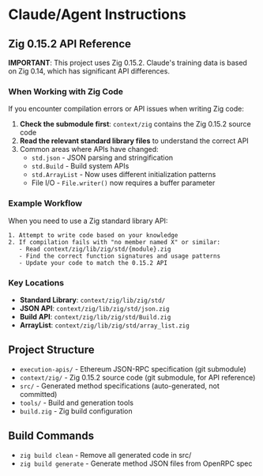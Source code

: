 # Claude/Agent Instructions

## Zig 0.15.2 API Reference

**IMPORTANT**: This project uses Zig 0.15.2. Claude's training data is based on Zig 0.14, which has significant API differences.

### When Working with Zig Code

If you encounter compilation errors or API issues when writing Zig code:

1. **Check the submodule first**: `context/zig` contains the Zig 0.15.2 source code
2. **Read the relevant standard library files** to understand the correct API
3. Common areas where APIs have changed:
   - `std.json` - JSON parsing and stringification
   - `std.Build` - Build system APIs
   - `std.ArrayList` - Now uses different initialization patterns
   - File I/O - `File.writer()` now requires a buffer parameter

### Example Workflow

When you need to use a Zig standard library API:

```
1. Attempt to write code based on your knowledge
2. If compilation fails with "no member named X" or similar:
   - Read context/zig/lib/zig/std/{module}.zig
   - Find the correct function signatures and usage patterns
   - Update your code to match the 0.15.2 API
```

### Key Locations

- **Standard Library**: `context/zig/lib/zig/std/`
- **JSON API**: `context/zig/lib/zig/std/json.zig`
- **Build API**: `context/zig/lib/zig/std/Build.zig`
- **ArrayList**: `context/zig/lib/zig/std/array_list.zig`

## Project Structure

- `execution-apis/` - Ethereum JSON-RPC specification (git submodule)
- `context/zig/` - Zig 0.15.2 source code (git submodule, for API reference)
- `src/` - Generated method specifications (auto-generated, not committed)
- `tools/` - Build and generation tools
- `build.zig` - Zig build configuration

## Build Commands

- `zig build clean` - Remove all generated code in src/
- `zig build generate` - Generate method JSON files from OpenRPC spec
